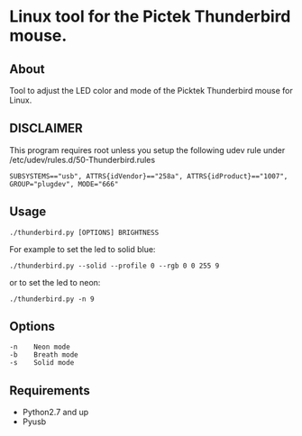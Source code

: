 # Linux tool for the Pictek Thunderbird mouse.
## About
Tool to adjust the LED color and mode of the Picktek Thunderbird mouse for Linux.
## DISCLAIMER
This program requires root unless you setup the following udev rule under /etc/udev/rules.d/50-Thunderbird.rules
```
SUBSYSTEMS=="usb", ATTRS{idVendor}=="258a", ATTRS{idProduct}=="1007", GROUP="plugdev", MODE="666"
```
## Usage
```
./thunderbird.py [OPTIONS] BRIGHTNESS
```
For example to set the led to solid blue:
```
./thunderbird.py --solid --profile 0 --rgb 0 0 255 9
```
or to set the led to neon:
```
./thunderbird.py -n 9
```
## Options
```
-n    Neon mode
-b    Breath mode
-s    Solid mode
```

## Requirements
* Python2.7 and up
* Pyusb
